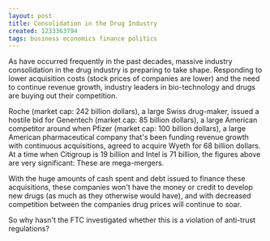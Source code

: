 ```yaml
---
layout: post
title: Consolidation in the Drug Industry
created: 1233363794
tags: business economics finance politics
---
```

As have occurred frequently in the past decades, massive industry consolidation in the drug industry is preparing to take shape. Responding to lower acquisition costs (stock prices of companies are lower) and the need to continue revenue growth, industry leaders in bio-technology and drugs are buying out their competition.

Roche (market cap: 242 billion dollars), a large Swiss drug-maker, issued a hostile bid for Genentech (market cap: 85 billion dollars), a large American competitor around when Pfizer (market cap: 100 billion dollars), a large American pharmaceutical company that's been funding revenue growth with continuous acquisitions, agreed to acquire Wyeth for 68 billion dollars. At a time when Citigroup is 19 billion and Intel is 71 billion, the figures above are very significant: These are mega-mergers.

With the huge amounts of cash spent and debt issued to finance these acquisitions, these companies won't have the money or credit to develop new drugs (as much as they otherwise would have), and with decreased competition between the companies drug prices will continue to soar.

So why hasn't the FTC investigated whether this is a violation of anti-trust regulations?
